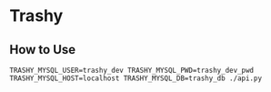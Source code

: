# Trashy

## How to Use
```
TRASHY_MYSQL_USER=trashy_dev TRASHY_MYSQL_PWD=trashy_dev_pwd TRASHY_MYSQL_HOST=localhost TRASHY_MYSQL_DB=trashy_db ./api.py
```
